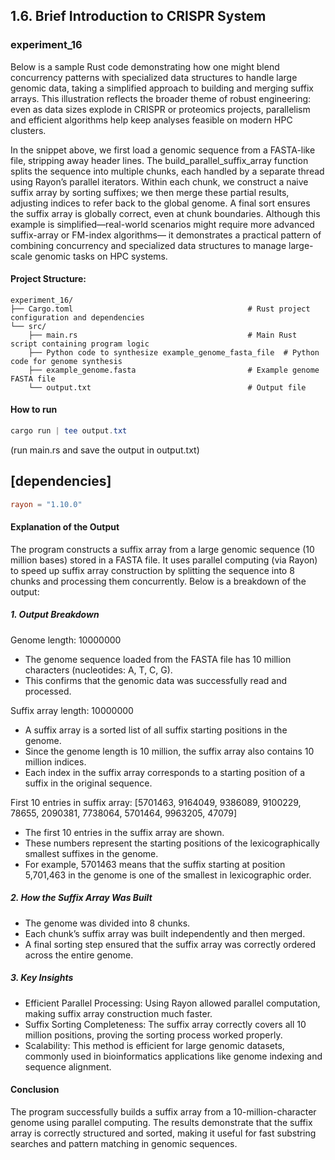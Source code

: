 ## 1.6. Brief Introduction to CRISPR System

### experiment_16

Below is a sample Rust code demonstrating how one might blend concurrency patterns with specialized data structures to handle large genomic data, taking a simplified approach to building and merging suffix arrays. This illustration reflects the broader theme of robust engineering: even as data sizes explode in CRISPR or proteomics projects, parallelism and efficient algorithms help keep analyses feasible on modern HPC clusters.

In the snippet above, we first load a genomic sequence from a FASTA-like file, stripping away header lines. The build_parallel_suffix_array function splits the sequence into multiple chunks, each handled by a separate thread using Rayon’s parallel iterators. Within each chunk, we construct a naive suffix array by sorting suffixes; we then merge these partial results, adjusting indices to refer back to the global genome. A final sort ensures the suffix array is globally correct, even at chunk boundaries. Although this example is simplified—real-world scenarios might require more advanced suffix-array or FM-index algorithms— it demonstrates a practical pattern of combining concurrency and specialized data structures to manage large-scale genomic tasks on HPC systems.

#### Project Structure:

```plaintext
experiment_16/
├── Cargo.toml                                       # Rust project configuration and dependencies
└── src/
    ├── main.rs                                      # Main Rust script containing program logic
    ├── Python code to synthesize example_genome_fasta_file  # Python code for genome synthesis
    ├── example_genome.fasta                         # Example genome FASTA file
    └── output.txt                                   # Output file
```
 
#### How to run

```powershell
cargo run | tee output.txt
```
(run main.rs and save the output in output.txt)
  
## [dependencies]

```toml
rayon = "1.10.0"
```

#### Explanation of the Output

The program constructs a suffix array from a large genomic sequence (10 million bases) stored in a FASTA file. It uses parallel computing (via Rayon) to speed up suffix array construction by splitting the sequence into 8 chunks and processing them concurrently. Below is a breakdown of the output:

##### 1. Output Breakdown

Genome length: 10000000

* The genome sequence loaded from the FASTA file has 10 million characters (nucleotides: A, T, C, G).
* This confirms that the genomic data was successfully read and processed.

Suffix array length: 10000000

* A suffix array is a sorted list of all suffix starting positions in the genome.
* Since the genome length is 10 million, the suffix array also contains 10 million indices.
* Each index in the suffix array corresponds to a starting position of a suffix in the original sequence.

First 10 entries in suffix array: [5701463, 9164049, 9386089, 9100229, 78655, 2090381, 7738064, 5701464, 9963205, 47079]

* The first 10 entries in the suffix array are shown.
* These numbers represent the starting positions of the lexicographically smallest suffixes in the genome.
* For example, 5701463 means that the suffix starting at position 5,701,463 in the genome is one of the smallest in lexicographic order.
  
##### 2. How the Suffix Array Was Built

* The genome was divided into 8 chunks.
* Each chunk’s suffix array was built independently and then merged.
* A final sorting step ensured that the suffix array was correctly ordered across the entire genome.
  
##### 3. Key Insights

* Efficient Parallel Processing: Using Rayon allowed parallel computation, making suffix array construction much faster.
* Suffix Sorting Completeness: The suffix array correctly covers all 10 million positions, proving the sorting process worked properly.
* Scalability: This method is efficient for large genomic datasets, commonly used in bioinformatics applications like genome indexing and sequence alignment.

#### Conclusion

The program successfully builds a suffix array from a 10-million-character genome using parallel computing. The results demonstrate that the suffix array is correctly structured and sorted, making it useful for fast substring searches and pattern matching in genomic sequences.
